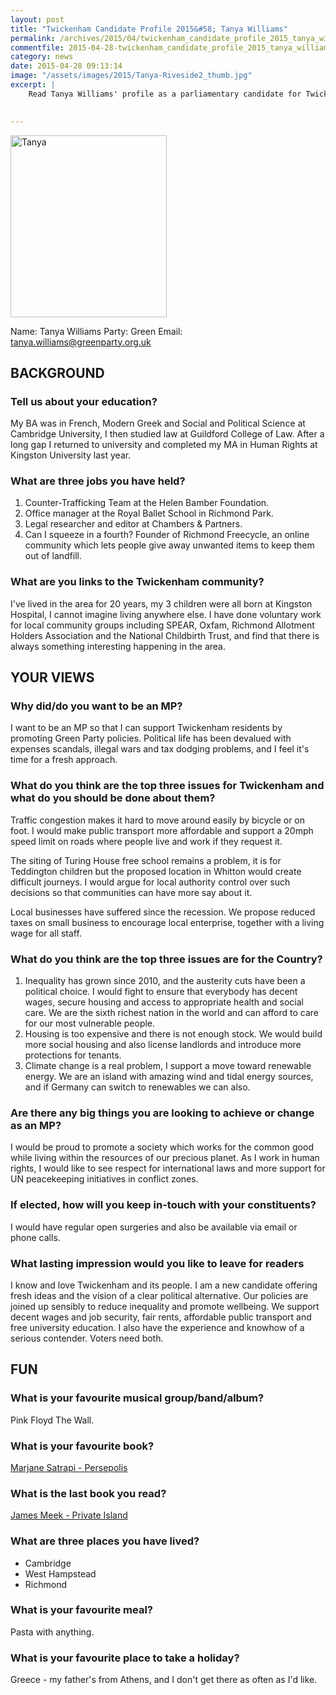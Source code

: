 ```yaml
---
layout: post
title: "Twickenham Candidate Profile 2015&#58; Tanya Williams"
permalink: /archives/2015/04/twickenham_candidate_profile_2015_tanya_williams.html
commentfile: 2015-04-28-twickenham_candidate_profile_2015_tanya_williams
category: news
date: 2015-04-28 09:13:14
image: "/assets/images/2015/Tanya-Riveside2_thumb.jpg"
excerpt: |
    Read Tanya Williams' profile as a parliamentary candidate for Twickenham.
    

---
```


<a href="/assets/images/2015/Tanya-Riveside2.jpg" title="See larger version of - Tanya"><img src="/assets/images/2015/Tanya-Riveside2_thumb.jpg" width="250" height="291" alt="Tanya" class="photo right" /></a>

Name: Tanya Williams
Party: Green
Email: <tanya.williams@greenparty.org.uk>

BACKGROUND
----------

### Tell us about your education?

My BA was in French, Modern Greek and Social and Political Science at Cambridge University, I then studied law at Guildford College of Law. After a long gap I returned to university and completed my MA in Human Rights at Kingston University last year.

### What are three jobs you have held?

1.  Counter-Trafficking Team at the Helen Bamber Foundation.
2.  Office manager at the Royal Ballet School in Richmond Park.
3.  Legal researcher and editor at Chambers & Partners.
4.  Can I squeeze in a fourth? Founder of Richmond Freecycle, an online community which lets people give away unwanted items to keep them out of landfill.

### What are you links to the Twickenham community?

I've lived in the area for 20 years, my 3 children were all born at Kingston Hospital, I cannot imagine living anywhere else. I have done voluntary work for local community groups including SPEAR, Oxfam, Richmond Allotment Holders Association and the National Childbirth Trust, and find that there is always something interesting happening in the area.

YOUR VIEWS
----------

### Why did/do you want to be an MP?

I want to be an MP so that I can support Twickenham residents by promoting Green Party policies. Political life has been devalued with expenses scandals, illegal wars and tax dodging problems, and I feel it's time for a fresh approach.

### What do you think are the top three issues for Twickenham and what do you should be done about them?

Traffic congestion makes it hard to move around easily by bicycle or on foot. I would make public transport more affordable and support a 20mph speed limit on roads where people live and work if they request it.

The siting of Turing House free school remains a problem, it is for Teddington children but the proposed location in Whitton would create difficult journeys. I would argue for local authority control over such decisions so that communities can have more say about it.

Local businesses have suffered since the recession. We propose reduced taxes on small business to encourage local enterprise, together with a living wage for all staff.

### What do you think are the top three issues are for the Country?

1.  Inequality has grown since 2010, and the austerity cuts have been a political choice. I would fight to ensure that everybody has decent wages, secure housing and access to appropriate health and social care. We are the sixth richest nation in the world and can afford to care for our most vulnerable people.
2.  Housing is too expensive and there is not enough stock. We would build more social housing and also license landlords and introduce more protections for tenants.
3.  Climate change is a real problem, I support a move toward renewable energy. We are an island with amazing wind and tidal energy sources, and if Germany can switch to renewables we can also.

### Are there any big things you are looking to achieve or change as an MP?

I would be proud to promote a society which works for the common good while living within the resources of our precious planet. As I work in human rights, I would like to see respect for international laws and more support for UN peacekeeping initiatives in conflict zones.

### If elected, how will you keep in-touch with your constituents?

I would have regular open surgeries and also be available via email or phone calls.

### What lasting impression would you like to leave for readers

I know and love Twickenham and its people. I am a new candidate offering fresh ideas and the vision of a clear political alternative. Our policies are joined up sensibly to reduce inequality and promote wellbeing. We support decent wages and job security, fair rents, affordable public transport and free university education. I also have the experience and knowhow of a serious contender. Voters need both.

FUN
---

### What is your favourite musical group/band/album?

Pink Floyd The Wall.

### What is your favourite book?

[Marjane Satrapi - Persepolis](http://www.amazon.co.uk/Persepolis-Marjane-Satrapi/dp/009952399X)

### What is the last book you read?

[James Meek - Private Island](http://www.amazon.co.uk/Private-Island-Britain-Belongs-Someone-x/dp/1781682909)

### What are three places you have lived?

-   Cambridge
-   West Hampstead
-   Richmond

### What is your favourite meal?

Pasta with anything.

### What is your favourite place to take a holiday?

Greece - my father's from Athens, and I don't get there as often as I'd like.

